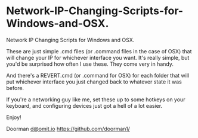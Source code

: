 # Network-IP-Changing-Scripts-for-Windows-and-OSX.
Network IP Changing Scripts for Windows and OSX.

These are just simple .cmd files (or .command files in the case of OSX) that will change your IP for whichever interface you want. It's really simple, but you'd be surprised how often I use these. They come very in handy.

And there's a REVERT.cmd (or .command for OSX) for each folder that will put whichever interface you just changed back to whatever state it was before.

If you're a networking guy like me, set these up to some hotkeys on your keyboard, and configuring devices just got a hell of a lot easier.

Enjoy!

Doorman
d@omit.io
https://github.com/doorman1/
